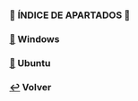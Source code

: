 ### :round_pushpin: **ÍNDICE DE APARTADOS** :round_pushpin:

### [:pushpin:](Windows/README.md) Windows
### [:pushpin:](Ubuntu/README.md) Ubuntu

### [:leftwards_arrow_with_hook:](..) Volver
